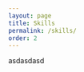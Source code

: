 ```yaml
---
layout: page
title: Skills
permalink: /skills/
order: 2
---
```

asdasdasd
<!-- <iframe src="https://tancre.github.io/skills_graph/" style="width: 100%; height: 500px;"></iframe> -->
